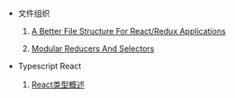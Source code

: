 * 文件组织

    1. [A Better File Structure For React/Redux Applications](https://github.com/MEANyehoon/react_study/blob/master/react_directory_structure/a_better_file_structure_for_react_redux_applications.md)

    2. [Modular Reducers And Selectors](https://github.com/MEANyehoon/react_study/blob/master/react_directory_structure/modular_reducers_and_selectores.md)

* Typescript React
    1. [React类型概述](https://github.com/MEANyehoon/react_study/blob/master/doc/react_type.md)